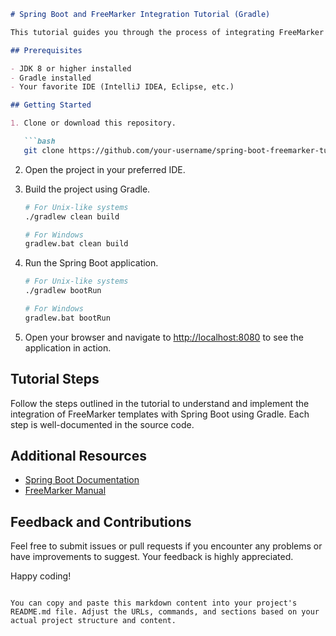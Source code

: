```markdown
# Spring Boot and FreeMarker Integration Tutorial (Gradle)

This tutorial guides you through the process of integrating FreeMarker templates with a Spring Boot application using Gradle. FreeMarker is a powerful template engine that allows you to separate the presentation layer from the business logic in your Spring Boot projects.

## Prerequisites

- JDK 8 or higher installed
- Gradle installed
- Your favorite IDE (IntelliJ IDEA, Eclipse, etc.)

## Getting Started

1. Clone or download this repository.

   ```bash
   git clone https://github.com/your-username/spring-boot-freemarker-tutorial.git
   ```

2. Open the project in your preferred IDE.

3. Build the project using Gradle.

   ```bash
   # For Unix-like systems
   ./gradlew clean build

   # For Windows
   gradlew.bat clean build
   ```

4. Run the Spring Boot application.

   ```bash
   # For Unix-like systems
   ./gradlew bootRun

   # For Windows
   gradlew.bat bootRun
   ```

5. Open your browser and navigate to [http://localhost:8080](http://localhost:8080) to see the application in action.

## Tutorial Steps

Follow the steps outlined in the tutorial to understand and implement the integration of FreeMarker templates with Spring Boot using Gradle. Each step is well-documented in the source code.

## Additional Resources

- [Spring Boot Documentation](https://docs.spring.io/spring-boot/docs/current/reference/html/index.html)
- [FreeMarker Manual](https://freemarker.apache.org/docs/)

## Feedback and Contributions

Feel free to submit issues or pull requests if you encounter any problems or have improvements to suggest. Your feedback is highly appreciated.

Happy coding!
```

You can copy and paste this markdown content into your project's README.md file. Adjust the URLs, commands, and sections based on your actual project structure and content.